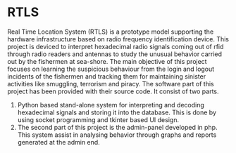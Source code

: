 # RTLS
Real Time Location System (RTLS) is a prototype model supporting the hardware infrastructure based on radio frequency identification device. This project is deviced to interpret hexadecimal radio signals coming out of rfid through radio readers and antennas to study the unusual behavior carried out by the fishermen at sea-shore. The main objective of this project focuses on learning the suspicious behaviour from the login and logout incidents of the fishermen and tracking them for maintaining sinister activities like smuggling, terrorism and piracy.
The software part of this project has been provided with their source code. It consist of two parts.
1. Python based stand-alone system for interpreting and decoding hexadecimal signals and storing it into the database. This is done by using socket programming and tkinter based UI design.
2. The second part of this project is the admin-panel developed in php. This system assist in analysing behavior through graphs and reports generated at the admin end.